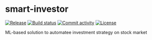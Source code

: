 # smart-investor

[![Release](https://img.shields.io/github/v/release/frostraptor/smart-investor)](https://img.shields.io/github/v/release/frostraptor/smart-investor)
[![Build status](https://img.shields.io/github/workflow/status/frostraptor/smart-investor/merge-to-main)](https://img.shields.io/github/workflow/status/frostraptor/smart-investor/merge-to-main)
[![Commit activity](https://img.shields.io/github/commit-activity/m/frostraptor/smart-investor)](https://img.shields.io/github/commit-activity/m/frostraptor/smart-investor)
[![License](https://img.shields.io/github/license/frostraptor/smart-investor)](https://img.shields.io/github/license/frostraptor/smart-investor)

ML-based solution to automatee investment strategy on stock market